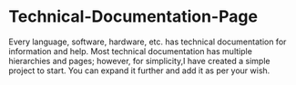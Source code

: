 # Technical-Documentation-Page
Every language,
 software, hardware,
 etc. has technical 
documentation
 for 
information
 and help.
Most
 technical documentation has multiple hierarchies and pages;
 however, for simplicity,I have created a simple project to start.
 You can expand it further and add it as per your wish. 
